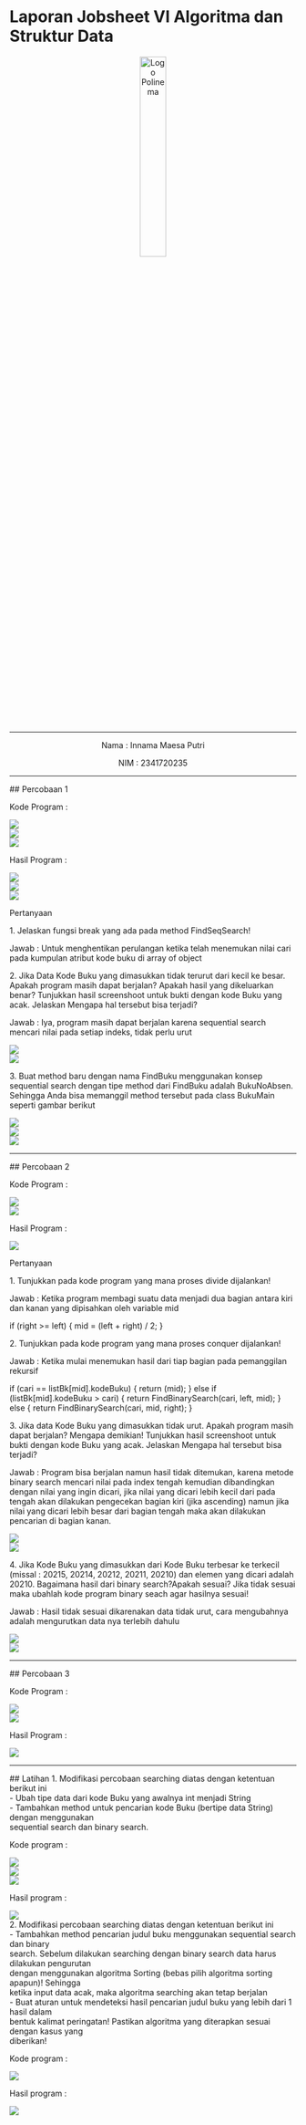 # Laporan Jobsheet VI Algoritma dan Struktur Data
<p align="center">
   <img src="https://static.wikia.nocookie.net/logopedia/images/8/8a/Politeknik_Negeri_Malang.png/revision/latest?cb=20190922202558 " alt="Logo Polinema" width="30%"> 
</p>
<hr>
<p align="center">Nama : Innama Maesa Putri</p>
<p align="center">NIM : 2341720235</p>
<hr>
## Percobaan 1
<p>Kode Program : </p>
<img src="gambar/kode1percobaan1.png"><br>
<img src="gambar/kode2percobaan1.png"><br>
<img src="gambar/kode3percobaan1.png">
<p>Hasil Program : </p>
<img src="gambar/hasil1Percobaan1.jpg"><br>
<img src="gambar/hasil2Percobaan1.jpg"><br>
<img src="gambar/hasil3Percobaan1.jpg">
<p>Pertanyaan </p>
<p>1. Jelaskan fungsi break yang ada pada method FindSeqSearch!</p>
<p>Jawab : Untuk menghentikan perulangan ketika telah menemukan nilai cari pada kumpulan atribut kode buku di array of object</p>
<p>2. Jika Data Kode Buku yang dimasukkan tidak terurut dari kecil ke besar. Apakah program masih dapat berjalan? Apakah hasil yang dikeluarkan benar? Tunjukkan hasil screenshoot untuk bukti dengan kode Buku yang acak. Jelaskan Mengapa hal tersebut bisa terjadi?
</p>
<p>Jawab : Iya, program masih dapat berjalan karena sequential search mencari nilai pada setiap indeks, tidak perlu urut</p>
<img src="gambar/pertanyaan21percobaan1.jpg"><br>
<img src="gambar/pertanyaan22percobaan1.jpg">
<p>3. Buat method baru dengan nama FindBuku menggunakan konsep sequential search dengan tipe method dari FindBuku adalah BukuNoAbsen. Sehingga Anda bisa memanggil method tersebut pada class BukuMain seperti gambar berikut</p>
<img src="gambar/pertanyaan31percobaan1.jpg"><br>
<img src="gambar/pertanyaan32percobaan1.jpg"><br>
<img src="gambar/pertanyaan33percobaan1.jpg">
<hr>
## Percobaan 2
<p>Kode Program : </p>
<img src="gambar/kode1percobaan2.jpg"><br>
<img src="gambar/kode2percobaan2.jpg">
<p>Hasil Program : </p>
<img src="gambar/hasilPercobaan2.jpg">
<p>Pertanyaan</p>
<p>1. Tunjukkan pada kode program yang mana proses divide dijalankan!</p>
<p>Jawab : Ketika program membagi suatu data menjadi dua bagian antara kiri dan kanan yang dipisahkan oleh variable mid</p>
<p>if (right >= left) {
  mid = (left + right) / 2;
}</p>
<p>2. Tunjukkan pada kode program yang mana proses conquer dijalankan!</p>
<p>Jawab : Ketika mulai menemukan hasil dari tiap bagian pada pemanggilan rekursif</p>
<p>if (cari == listBk[mid].kodeBuku) {
  return (mid);
} else if (listBk[mid].kodeBuku > cari) {
  return FindBinarySearch(cari, left, mid);
} else {
  return FindBinarySearch(cari, mid, right);
}</p>
<p>3. Jika data Kode Buku yang dimasukkan tidak urut. Apakah program masih dapat berjalan? Mengapa demikian! Tunjukkan hasil screenshoot untuk bukti dengan kode Buku yang acak. Jelaskan Mengapa hal tersebut bisa terjadi?</p>
<p>Jawab : Program bisa berjalan namun hasil tidak ditemukan, karena metode binary search mencari nilai pada index tengah kemudian dibandingkan dengan nilai yang ingin dicari, jika nilai yang dicari lebih kecil dari pada tengah akan dilakukan pengecekan bagian kiri (jika ascending) namun jika nilai yang dicari lebih besar dari bagian tengah maka akan dilakukan pencarian di bagian kanan.</p>
<img src="gambar/pertanyaan31percobaan2.jpg"><br>
<img src="gambar/pertanyaan32percobaan2.jpg">
<p>4. Jika Kode Buku yang dimasukkan dari Kode Buku terbesar ke terkecil (missal : 20215, 20214, 20212, 20211, 20210) dan elemen yang dicari adalah 20210. Bagaimana hasil dari binary search?Apakah sesuai? Jika tidak sesuai maka ubahlah kode program binary seach agar hasilnya sesuai!
</p>
<p>Jawab : Hasil tidak sesuai dikarenakan data tidak urut, cara mengubahnya adalah mengurutkan data nya terlebih dahulu</p>
<img src="gambar/pertanyaan41percobaan2.jpg"><br>
<img src="gambar/pertanyaan42percobaan2.jpg">
<hr>
## Percobaan 3
<p>Kode Program : </p>
<img src="gambar/kode1percobaan3.png"><br>
<img src="gambar/kode2percobaan3.png">
<p>Hasil Program : </p>
<img src="gambar/hasilPercobaan3.jpg"><br>
<hr>
## Latihan
1. Modifikasi percobaan searching diatas dengan ketentuan berikut ini<br>
- Ubah tipe data dari kode Buku yang awalnya int menjadi String<br>
- Tambahkan method untuk pencarian kode Buku (bertipe data String) dengan menggunakan<br>
sequential search dan binary search.
<p>Kode program : </p>
<img src="gambar/kode1latihan1.jpg"><br>
<img src="gambar/kode2latihan1.jpg"><br>
<img src="gambar/kode3latihan1.jpg"><br>
<p>Hasil program : </p>
<img src="gambar/hasil1latihan1.jpg"><br>
2. Modifikasi percobaan searching diatas dengan ketentuan berikut ini<br>
- Tambahkan method pencarian judul buku menggunakan sequential search dan binary<br>
search. Sebelum dilakukan searching dengan binary search data harus dilakukan pengurutan<br>
dengan menggunakan algoritma Sorting (bebas pilih algoritma sorting apapun)! Sehingga<br>
ketika input data acak, maka algoritma searching akan tetap berjalan<br>
- Buat aturan untuk mendeteksi hasil pencarian judul buku yang lebih dari 1 hasil dalam<br>
bentuk kalimat peringatan! Pastikan algoritma yang diterapkan sesuai dengan kasus yang<br>
diberikan!
<p>Kode program : </p>
<img src="gambar/hasil1latihan2.jpg">
<p>Hasil program : </p>
<img src="gambar/hasil1latihan2.jpg">